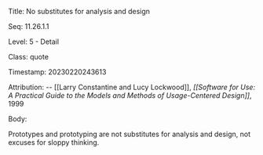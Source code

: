 Title:  No substitutes for analysis and design

Seq:    11.26.1.1

Level:  5 - Detail

Class:  quote

Timestamp: 20230220243613

Attribution: -- [[Larry Constantine and Lucy Lockwood]], *[[Software for Use: A Practical Guide to the Models and Methods of Usage-Centered Design]]*, 1999

Body:

Prototypes and prototyping are not substitutes for analysis and design, not excuses for sloppy thinking.

